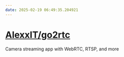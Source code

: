 ```yaml
---
date: 2025-02-19 06:49:35.204921
---
```


# [AlexxIT/go2rtc](https://github.com/AlexxIT/go2rtc)

Camera streaming app with WebRTC, RTSP, and more